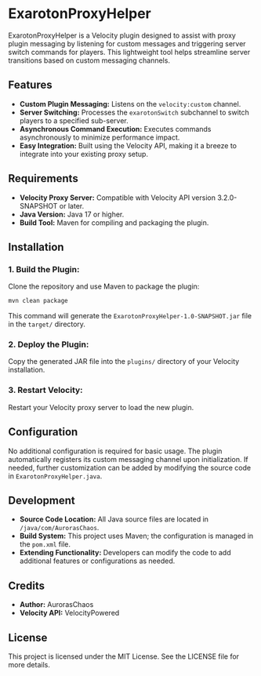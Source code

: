 # ExarotonProxyHelper

ExarotonProxyHelper is a Velocity plugin designed to assist with proxy plugin messaging by listening for custom messages and triggering server switch commands for players. This lightweight tool helps streamline server transitions based on custom messaging channels.

## Features

- **Custom Plugin Messaging:** Listens on the `velocity:custom` channel.
- **Server Switching:** Processes the `exarotonSwitch` subchannel to switch players to a specified sub-server.
- **Asynchronous Command Execution:** Executes commands asynchronously to minimize performance impact.
- **Easy Integration:** Built using the Velocity API, making it a breeze to integrate into your existing proxy setup.

## Requirements

- **Velocity Proxy Server:** Compatible with Velocity API version 3.2.0-SNAPSHOT or later.
- **Java Version:** Java 17 or higher.
- **Build Tool:** Maven for compiling and packaging the plugin.

## Installation

### 1. Build the Plugin:

Clone the repository and use Maven to package the plugin:

```bash
mvn clean package
```

This command will generate the `ExarotonProxyHelper-1.0-SNAPSHOT.jar` file in the `target/` directory.

### 2. Deploy the Plugin:

Copy the generated JAR file into the `plugins/` directory of your Velocity installation.

### 3. Restart Velocity:

Restart your Velocity proxy server to load the new plugin.

## Configuration

No additional configuration is required for basic usage. The plugin automatically registers its custom messaging channel upon initialization. If needed, further customization can be added by modifying the source code in `ExarotonProxyHelper.java`.

## Development

- **Source Code Location:** All Java source files are located in `/java/com/AurorasChaos`.
- **Build System:** This project uses Maven; the configuration is managed in the `pom.xml` file.
- **Extending Functionality:** Developers can modify the code to add additional features or configurations as needed.

## Credits

- **Author:** AurorasChaos
- **Velocity API:** VelocityPowered

## License

This project is licensed under the MIT License. See the LICENSE file for more details.
